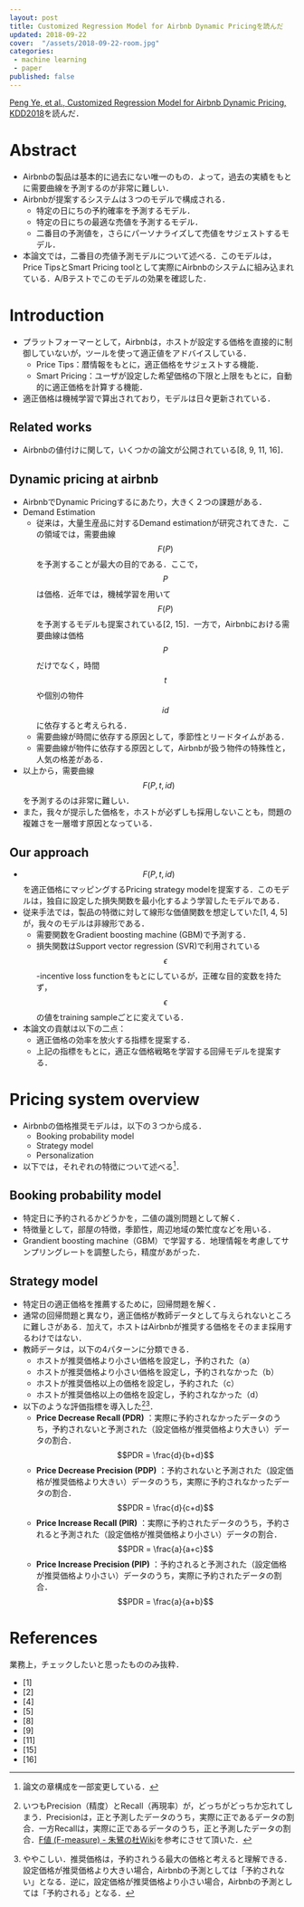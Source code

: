 ```yaml
---
layout: post
title: Customized Regression Model for Airbnb Dynamic Pricingを読んだ
updated: 2018-09-22
cover:  "/assets/2018-09-22-room.jpg"
categories:
 - machine learning
 - paper
published: false
---
```


[Peng Ye, et al., Customized Regression Model for Airbnb Dynamic Pricing, KDD2018](http://www.kdd.org/kdd2018/accepted-papers/view/customized-regression-model-for-airbnb-dynamic-pricing)を読んだ．

# Abstract

- Airbnbの製品は基本的に過去にない唯一のもの．よって，過去の実績をもとに需要曲線を予測するのが非常に難しい．
- Airbnbが提案するシステムは３つのモデルで構成される．
    + 特定の日にちの予約確率を予測するモデル．
    + 特定の日にちの最適な売値を予測するモデル．
    + 二番目の予測値を，さらにパーソナライズして売値をサジェストするモデル．
- 本論文では，二番目の売値予測モデルについて述べる．このモデルは，Price TipsとSmart Pricing toolとして実際にAirbnbのシステムに組み込まれている．A/Bテストでこのモデルの効果を確認した．

# Introduction

- プラットフォーマーとして，Airbnbは，ホストが設定する価格を直接的に制御していないが，ツールを使って適正値をアドバイスしている．
    - Price Tips：暦情報をもとに，適正価格をサジェストする機能．
    - Smart Pricing：ユーザが設定した希望価格の下限と上限をもとに，自動的に適正価格を計算する機能．
- 適正価格は機械学習で算出されており，モデルは日々更新されている．

## Related works

- Airbnbの値付けに関して，いくつかの論文が公開されている[8, 9, 11, 16]．

## Dynamic pricing at airbnb

- AirbnbでDynamic Pricingするにあたり，大きく２つの課題がある．
- Demand Estimation
    - 従来は，大量生産品に対するDemand estimationが研究されてきた．この領域では，需要曲線$$F(P)$$を予測することが最大の目的である．ここで，$$P$$は価格．近年では，機械学習を用いて$$F(P)$$を予測するモデルも提案されている[2, 15]．一方で，Airbnbにおける需要曲線は価格$$P$$だけでなく，時間$$t$$や個別の物件$$id$$に依存すると考えられる．
    - 需要曲線が時間に依存する原因として，季節性とリードタイムがある．
    - 需要曲線が物件に依存する原因として，Airbnbが扱う物件の特殊性と，人気の格差がある．
- 以上から，需要曲線$$F(P, t, id)$$を予測するのは非常に難しい．
- また，我々が提示した価格を，ホストが必ずしも採用しないことも，問題の複雑さを一層増す原因となっている．

## Our approach

- $$F(P, t, id)$$を適正価格にマッピングするPricing strategy modelを提案する．このモデルは，独自に設定した損失関数を最小化するよう学習したモデルである．
- 従来手法では，製品の特徴に対して線形な価値関数を想定していた[1, 4, 5]が，我々のモデルは非線形である．
    - 需要関数をGradient boosting machine (GBM)で予測する．
    - 損失関数はSupport vector regression (SVR)で利用されている$$\epsilon$$-incentive loss functionをもとにしているが，正確な目的変数を持たず，$$\epsilon$$の値をtraining sampleごとに変えている．
- 本論文の貢献は以下の二点：
    - 適正価格の効率を放火する指標を提案する．
    - 上記の指標をもとに，適正な価格戦略を学習する回帰モデルを提案する．

# Pricing system overview

- Airbnbの価格推奨モデルは，以下の３つから成る．
  + Booking probability model
  + Strategy model
  + Personalization
- 以下では，それぞれの特徴について述べる[^configuration]．

[^configuration]: 論文の章構成を一部変更している．

## Booking probability model

- 特定日に予約されるかどうかを，二値の識別問題として解く．
- 特徴量として，部屋の特徴，季節性，周辺地域の繁忙度などを用いる．
- Grandient boosting machine（GBM）で学習する．地理情報を考慮してサンプリングレートを調整したら，精度があがった．

## Strategy model

- 特定日の適正価格を推薦するために，回帰問題を解く．
- 通常の回帰問題と異なり，適正価格が教師データとして与えられないところに難しさがある．加えて，ホストはAirbnbが推奨する価格をそのまま採用するわけではない．
- 教師データは，以下の4パターンに分類できる．
  + ホストが推奨価格より小さい価格を設定し，予約された（a）
  + ホストが推奨価格より小さい価格を設定し，予約されなかった（b）
  + ホストが推奨価格以上の価格を設定し，予約された（c）
  + ホストが推奨価格以上の価格を設定し，予約されなかった（d）
- 以下のような評価指標を導入した[^precision-recall][^complicated]．
  + **Price Decrease Recall (PDR)** ：実際に予約されなかったデータのうち，予約されないと予測された（設定価格が推奨価格より大きい）データの割合．
  $$PDR = \frac{d}{b+d}$$
  + **Price Decrease Precision (PDP)** ：予約されないと予測された（設定価格が推奨価格より大きい）データのうち，実際に予約されなかったデータの割合．$$PDR = \frac{d}{c+d}$$
  + **Price Increase Recall (PIR)** ：実際に予約されたデータのうち，予約されると予測された（設定価格が推奨価格より小さい）データの割合．
  $$PDR = \frac{a}{a+c}$$
  + **Price Increase Precision (PIP)** ：予約されると予測された（設定価格が推奨価格より小さい）データのうち，実際に予約されたデータの割合．$$PDR = \frac{a}{a+b}$$


[^precision-recall]: いつもPrecision（精度）とRecall（再現率）が，どっちがどっちか忘れてしまう．Precisionは，正と予測したデータのうち，実際に正であるデータの割合．一方Recallは，実際に正であるデータのうち，正と予測したデータの割合．[F値 (F-measure) - 朱鷺の杜Wiki](http://ibisforest.org/index.php?F%E5%80%A4)を参考にさせて頂いた．
[^complicated]: ややこしい．推奨価格は，予約されうる最大の価格と考えると理解できる．設定価格が推奨価格より大きい場合，Airbnbの予測としては「予約されない」となる．逆に，設定価格が推奨価格より小さい場合，Airbnbの予測としては「予約される」となる．

# References

業務上，チェックしたいと思ったもののみ抜粋．

- [1]
- [2]
- [4]
- [5]
- [8]
- [9]
- [11]
- [15]
- [16]
